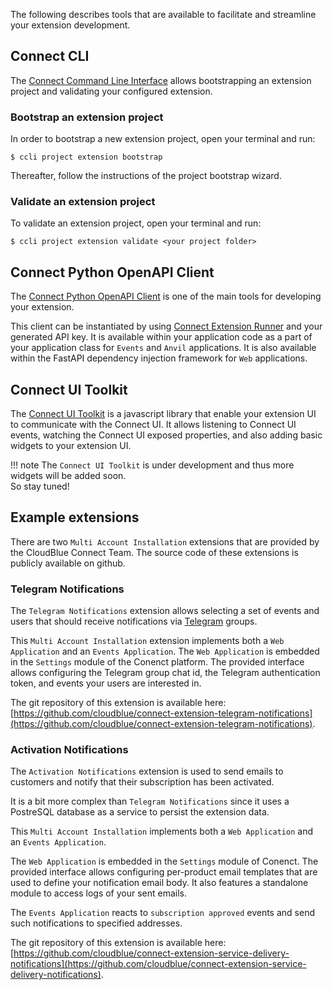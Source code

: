 The following describes tools that are available to facilitate and streamline your extension development.

## Connect CLI

The [Connect Command Line Interface](https://github.com/cloudblue/connect-cli) allows bootstrapping an extension project and validating your configured extension.

### Bootstrap an extension project

In order to bootstrap a new extension project, open your terminal and run:

```
$ ccli project extension bootstrap
```

Thereafter, follow the instructions of the project bootstrap wizard.

### Validate an extension project

To validate an extension project, open your terminal and run:

```
$ ccli project extension validate <your project folder>
```

## Connect Python OpenAPI Client

The [Connect Python OpenAPI Client](https://connect-openapi-client.readthedocs.io/en/latest)
is one of the main tools for developing your extension.

This client can be instantiated by using [Connect Extension Runner](https://github.com/cloudblue/connect-extension-runner)
and your generated API key. It is available within your application code as a part of your
application class for `Events` and `Anvil` applications. It is also available within the FastAPI dependency injection framework for
`Web` applications.


## Connect UI Toolkit

The [Connect UI Toolkit](https://github.com/cloudblue/connect-ui-toolkit)
is a javascript library that enable your extension UI to communicate with the Connect UI.
It allows listening to Connect UI events, watching the Connect UI exposed properties, and also adding
basic widgets to your extension UI.

!!! note
    The `Connect UI Toolkit` is under development and thus more widgets will be added soon.  
    So stay tuned!


## Example extensions

There are two `Multi Account Installation` extensions that are provided by the CloudBlue Connect Team. The source code of these extensions is publicly available on github.


### Telegram Notifications

The `Telegram Notifications` extension allows selecting a set of events and users that should receive notifications
via [Telegram](https://telegram.org) groups.


This `Multi Account Installation` extension implements both a `Web Application` and an `Events Application`.
The `Web Application` is embedded in the `Settings` module of the Conenct platform. The provided interface allows configuring the
Telegram group chat id, the Telegram authentication token, and events your users are interested in.


The git repository of this extension is available here: [https://github.com/cloudblue/connect-extension-telegram-notifications](https://github.com/cloudblue/connect-extension-telegram-notifications).


### Activation Notifications

The `Activation Notifications` extension is used to send emails to customers and notify that their subscription has been activated.

It is a bit more complex than `Telegram Notifications` since it uses a PostreSQL database as a service to persist
the extension data.

This `Multi Account Installation` implements both a `Web Application` and an `Events Application`.

The `Web Application` is embedded in the `Settings` module of Conenct. The provided interface allows configuring
per-product email templates that are used to define your notification email body. It also features a standalone module
to access logs of your sent emails.

The `Events Application` reacts to `subscription approved` events and send such notifications to specified addresses.


The git repository of this extension is available here: [https://github.com/cloudblue/connect-extension-service-delivery-notifications](https://github.com/cloudblue/connect-extension-service-delivery-notifications).
